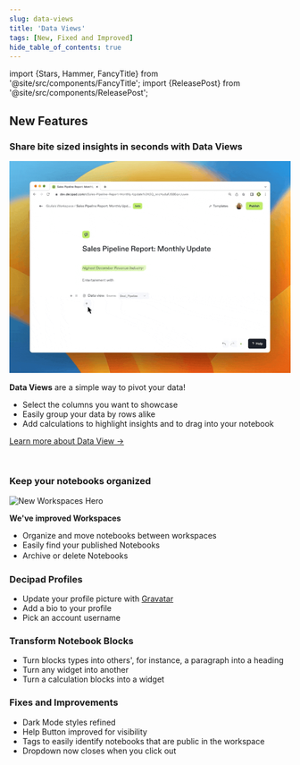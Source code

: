 ```yaml
---
slug: data-views
title: 'Data Views'
tags: [New, Fixed and Improved]
hide_table_of_contents: true
---
```


import {Stars, Hammer, FancyTitle} from '@site/src/components/FancyTitle';
import {ReleasePost} from '@site/src/components/ReleasePost';

<ReleasePost>

## <FancyTitle icon={Stars}>New Features</FancyTitle>

### Share bite sized insights in seconds with Data Views

![Data Views Demo](./img/DataViews.gif)

**Data Views** are a simple way to pivot your data!

- Select the columns you want to showcase
- Easily group your data by rows alike
- Add calculations to highlight insights and to drag into your notebook

[Learn more about Data View →](/docs/quick-start/data-views)

<br />

### Keep your notebooks organized

![New Workspaces Hero](./img/NewWorkspaces.gif)

**We've improved Workspaces**

- Organize and move notebooks between workspaces
- Easily find your published Notebooks
- Archive or delete Notebooksㅤ

### **Decipad Profiles**

- Update your profile picture with [Gravatar](https://en.gravatar.com/)
- Add a bio to your profile
- Pick an account username

### **Transform Notebook Blocks**

- Turn blocks types into others', for instance, a paragraph into a heading
- Turn any widget into another
- Turn a calculation blocks into a widget

### <FancyTitle icon={Hammer}>Fixes and Improvements</FancyTitle>

- Dark Mode styles refined
- Help Button improved for visibility
- Tags to easily identify notebooks that are public in the workspace
- Dropdown now closes when you click out

</ReleasePost>
